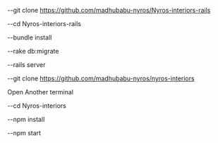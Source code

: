 --git clone https://github.com/madhubabu-nyros/Nyros-interiors-rails

--cd Nyros-interiors-rails

--bundle install

--rake db:migrate

--rails server

--git clone https://github.com/madhubabu-nyros/nyros-interiors

Open Another terminal

--cd Nyros-interiors

--npm install

--npm start
